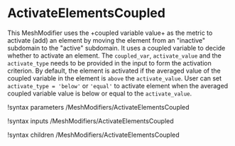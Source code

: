 # ActivateElementsCoupled

This MeshModifier uses the +coupled variable value+ as the metric to activate (add) an element by moving the element from an "inactive" subdomain to the "active" subdomain. It uses a coupled variable to decide whether to activate an element. The `coupled_var`, `activate_value` and the `activate_type` needs to be provided in the input to form the activation criterion. By default, the element is activated if the averaged value of the coupled variable in the element is `above` the `activate_value`. User can set `activate_type = 'below'` or `'equal'` to activate element when the averaged coupled variable value is below or equal to the `activate_value`.

!syntax parameters /MeshModifiers/ActivateElementsCoupled

!syntax inputs /MeshModifiers/ActivateElementsCoupled

!syntax children /MeshModifiers/ActivateElementsCoupled
